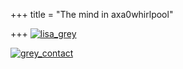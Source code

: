 +++
title = "The mind in axa0whirlpool"

+++
[![lisa\_grey](https://i2.wp.com/farm4.static.flickr.com/3250/2940186485_6c0d538f0b.jpg)](http://www.flickr.com/photos/24766652@N05/2940186485/ "lisa_grey by somasushma, on Flickr")

[![grey\_contact](https://i0.wp.com/farm4.static.flickr.com/3195/2940185667_965e76c2b6.jpg)](http://www.flickr.com/photos/24766652@N05/2940185667/ "grey_contact by somasushma, on Flickr")
